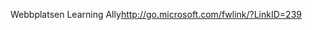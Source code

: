 <Token xmlns:xlink="http://www.w3.org/1999/xlink"><externalLink xmlns="http://ddue.schemas.microsoft.com/authoring/2003/5"><linkText>Webbplatsen Learning Ally</linkText><linkUri>http://go.microsoft.com/fwlink/?LinkID=239</linkUri></externalLink></Token>

<!--HONumber=May16_HO2-->


